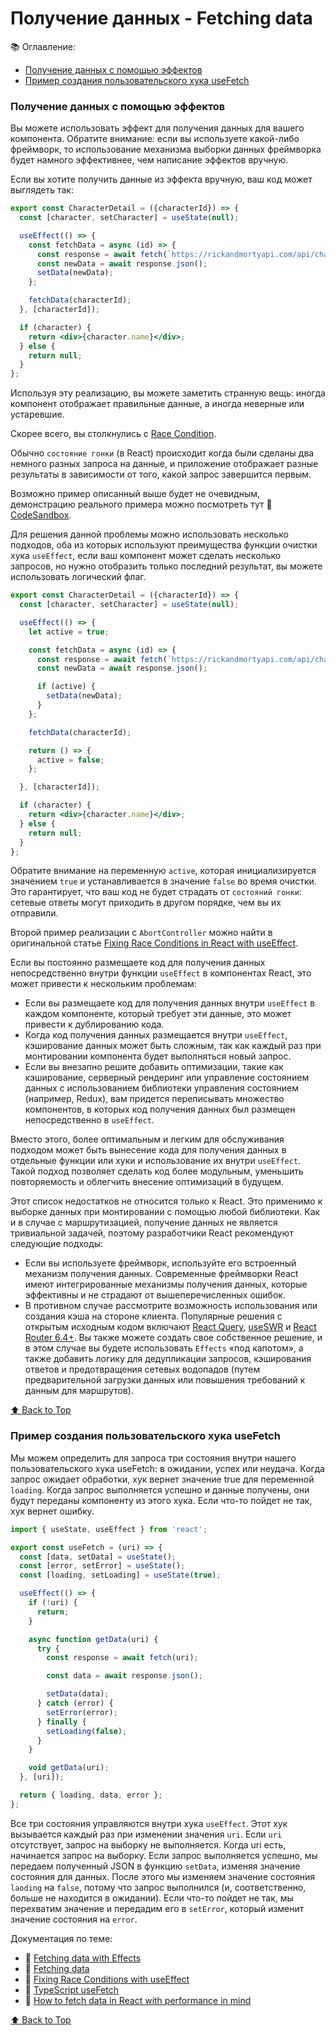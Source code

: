# Получение данных - Fetching data

📚 Оглавление:

- [Получение данных с помощью эффектов](#получение-данных-с-помощью-эффектов)
- [Пример создания пользовательского хука useFetch](#пример-создания-пользовательского-хука-usefetch)

### Получение данных с помощью эффектов

Вы можете использовать эффект для получения данных для вашего компонента. Обратите внимание: если вы используете
какой-либо фреймворк, то использование механизма выборки данных фреймворка будет намного эффективнее, чем написание
эффектов вручную.

Если вы хотите получить данные из эффекта вручную, ваш код может выглядеть так:

```jsx
export const CharacterDetail = ({characterId}) => {
  const [character, setCharacter] = useState(null);

  useEffect(() => {
    const fetchData = async (id) => {
      const response = await fetch(`https://rickandmortyapi.com/api/character/${id}/`);
      const newData = await response.json();
      setData(newData);
    };

    fetchData(characterId);
  }, [characterId]);

  if (character) {
    return <div>{character.name}</div>;
  } else {
    return null;
  }
};
```

Используя эту реализацию, вы можете заметить странную вещь: иногда компонент отображает правильные данные, а иногда
неверные или устаревшие.

Скорее всего, вы столкнулись с [Race Condition](https://en.wikipedia.org/wiki/Race_condition).

Обычно `состояние гонки` (в React) происходит когда были сделаны два немного разных запроса на данные, и приложение
отображает разные результаты в зависимости от того, какой запрос завершится первым.

Возможно пример описанный выше будет не очевидным, демонстрацию реального примера можно посмотреть тут
🔗 [CodeSandbox](https://codesandbox.io/s/beating-async-race-conditions-in-react-forked-v8yfjp?file=/src/CharacterDetail.js).

Для решения данной проблемы можно использовать несколько подходов, оба из которых используют преимущества функции
очистки хука `useEffect`, если ваш компонент может сделать несколько запросов, но нужно отобразить только последний
результат, вы можете использовать логический флаг.

```jsx
export const CharacterDetail = ({characterId}) => {
  const [character, setCharacter] = useState(null);

  useEffect(() => {
    let active = true;

    const fetchData = async (id) => {
      const response = await fetch(`https://rickandmortyapi.com/api/character/${id}/`);
      const newData = await response.json();

      if (active) {
        setData(newData);
      }
    };

    fetchData(characterId);

    return () => {
      active = false;
    };

  }, [characterId]);

  if (character) {
    return <div>{character.name}</div>;
  } else {
    return null;
  }
};
```

Обратите внимание на переменную `active`, которая инициализируется значением `true` и устанавливается в значение `false`
во время очистки. Это гарантирует, что ваш код не будет страдать от `состояний гонки`: сетевые ответы могут приходить в
другом порядке, чем вы их отправили.

Второй пример реализации с `AbortController` можно найти в оригинальной
статье [Fixing Race Conditions in React with useEffect](https://maxrozen.com/race-conditions-fetching-data-react-with-useeffect).

Если вы постоянно размещаете код для получения данных непосредственно внутри функции `useEffect` в компонентах React,
это
может привести к нескольким проблемам:

- Если вы размещаете код для получения данных внутри `useEffect` в каждом компоненте, который требует эти данные, это
  может привести к дублированию кода.
- Когда код получения данных размещается внутри `useEffect`, кэширование данных может быть сложным, так как каждый раз
  при монтировании компонента будет выполняться новый запрос.
- Если вы внезапно решите добавить оптимизации, такие как кэширование, серверный рендеринг или управление состоянием
  данных с использованием библиотеки управления состоянием (например, Redux), вам придется переписывать множество
  компонентов, в которых код получения данных был размещен непосредственно в `useEffect`.

Вместо этого, более оптимальным и легким для обслуживания подходом может быть вынесение кода для получения данных в
отдельные функции или хуки и использование их внутри `useEffect`. Такой подход позволяет сделать код более модульным,
уменьшить повторяемость и облегчить внесение оптимизаций в будущем.

Этот список недостатков не относится только к React. Это применимо к выборке данных при монтировании с помощью любой
библиотеки. Как и в случае с маршрутизацией, получение данных не является тривиальной задачей, поэтому разработчики
React рекомендуют следующие подходы:

- Если вы используете фреймворк, используйте его встроенный механизм получения данных. Современные фреймворки React
  имеют интегрированные механизмы получения данных, которые эффективны и не страдают от вышеперечисленных ошибок.
- В противном случае рассмотрите возможность использования или создания кэша на стороне клиента. Популярные решения с
  открытым исходным кодом включают [React Query](https://react-query.tanstack.com/), [useSWR](https://swr.vercel.app/) и
  [React Router 6.4+](https://reactrouter.com/en/main/start/overview). Вы также можете создать свое собственное решение,
  и в этом случае вы будете использовать `Effects` «под капотом», а также добавить логику для дедупликации запросов,
  кэширования ответов и предотвращения сетевых водопадов (путем предварительной загрузки данных или повышения
  требований к данным для маршрутов).

[⬆ Back to Top](#получение-данных---fetching-data)

### Пример создания пользовательского хука useFetch

Мы можем определить для запроса три состояния внутри нашего пользовательского хука useFetch: в ожидании, успех или
неудача. Когда запрос ожидает обработки, хук вернет значение true для переменной `loading`. Когда запрос выполняется
успешно и данные получены, они будут переданы компоненту из этого хука. Если что-то пойдет не так, хук вернет ошибку.

```jsx
import { useState, useEffect } from 'react';

export const useFetch = (uri) => {
  const [data, setData] = useState();
  const [error, setError] = useState();
  const [loading, setLoading] = useState(true);

  useEffect(() => {
    if (!uri) {
      return;
    }

    async function getData(uri) {
      try {
        const response = await fetch(uri);

        const data = await response.json();

        setData(data);
      } catch (error) {
        setError(error);
      } finally {
        setLoading(false);
      }
    }

    void getData(uri);
  }, [uri]);

  return { loading, data, error };
};
```

Все три состояния управляются внутри хука `useEffect`. Этот хук вызывается каждый раз при изменении значения `uri`. Если
`uri` отсутствует, запрос на выборку не выполняется. Когда uri есть, начинается запрос на выборку. Если запрос
выполняется успешно, мы передаем полученный JSON в функцию `setData`, изменяя значение состояния для данных. После этого
мы изменяем значение состояния `laoding` на `false`, потому что запрос выполнился (и, соответственно, больше не
находится в ожидании). Если что-то пойдет не так, мы перехватим значение и передадим его в `setError`, который изменит
значение состояния на `error`.

Документация по теме:

- 🔗 [Fetching data with Effects](https://react.dev/reference/react/useEffect#fetching-data-with-effects)
- 🔗 [Fetching data](https://react.dev/learn/you-might-not-need-an-effect#fetching-data)
- 🔗 [Fixing Race Conditions with useEffect](https://maxrozen.com/race-conditions-fetching-data-react-with-useeffect)
- 🔗 [TypeScript useFetch](https://usehooks-ts.com/react-hook/use-fetch)
- 🔗 [How to fetch data in React with performance in mind](https://www.developerway.com/posts/how-to-fetch-data-in-react)

[⬆ Back to Top](#получение-данных---fetching-data)
